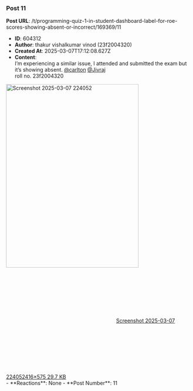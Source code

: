### Post 11
**Post URL**: /t/programming-quiz-1-in-student-dashboard-label-for-roe-scores-showing-absent-or-incorrect/169369/11
- **ID**: 604312
- **Author**: thakur vishalkumar vinod (23f2004320)
- **Created At**: 2025-03-07T17:12:08.627Z
- **Content**:  
  I’m experiencing a similar issue, I attended and submitted the exam but it’s showing absent.  <a class="mention" href="/u/carlton">@carlton</a> <a class="mention" href="/u/jivraj">@Jivraj</a><br>
roll no. 23f2004320<br>
<div class="lightbox-wrapper"><a class="lightbox" href="https://europe1.discourse-cdn.com/flex013/uploads/iitm/original/3X/5/2/52fd0f41ae43b803f034aa3612d0794bb674e817.png" data-download-href="/uploads/short-url/bQ9ktwmzupz52fPSV8Vz6YfbF5B.png?dl=1" title="Screenshot 2025-03-07 224052" rel="noopener nofollow ugc"><img src="https://europe1.discourse-cdn.com/flex013/uploads/iitm/original/3X/5/2/52fd0f41ae43b803f034aa3612d0794bb674e817.png" alt="Screenshot 2025-03-07 224052" data-base62-sha1="bQ9ktwmzupz52fPSV8Vz6YfbF5B" width="361" height="500" data-dominant-color="A79393"><div class="meta"><svg class="fa d-icon d-icon-far-image svg-icon" aria-hidden="true"><use href="#far-image"></use></svg><span class="filename">Screenshot 2025-03-07 224052</span><span class="informations">416×575 29.7 KB</span><svg class="fa d-icon d-icon-discourse-expand svg-icon" aria-hidden="true"><use href="#discourse-expand"></use></svg></div></a></div>
- **Reactions**: None
- **Post Number**: 11

